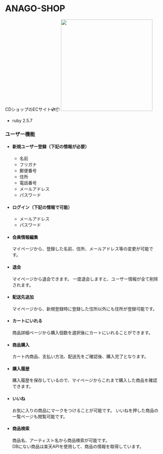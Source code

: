 # ANAGO-SHOP

CDショップのECサイト:cd::package:
<img src="https://user-images.githubusercontent.com/58260334/84004801-1d094200-a9a7-11ea-84c9-71a3a2b05c9e.PNG" width="300px">

* ruby 2.5.7

### ユーザー機能

* #### 新規ユーザー登録（下記の情報が必要）

  * 名前
  * フリガナ
  * 郵便番号
  * 住所
  * 電話番号
  * メールアドレス
  * パスワード

* #### ログイン（下記の情報で可能）

   * メールアドレス
   * パスワード

* #### 会員情報編集

  マイページから、登録した名前、住所、メールアドレス等の変更が可能です。


* #### 退会

  マイページから退会できます。
  一度退会しますと、ユーザー情報が全て削除されます。


* #### 配送先追加

  マイページから、新規登録時に登録した住所以外にも住所が登録可能です。


* #### カートにいれる

  商品詳細ページから購入個数を選択後にカートにいれることができます。


* #### 商品購入

  カート内商品、支払い方法、配送先をご確認後、購入完了となります。


* #### 購入履歴

  購入履歴を保存しているので、マイページからこれまで購入した商品を確認できます。


* #### いいね

  お気に入りの商品にマークをつけることが可能です。
  いいねを押した商品の一覧ページも閲覧可能です。


* #### 商品検索

  商品名、アーティスト名から商品検索が可能です。<br>
  DBにない商品は楽天APIを使用して、商品の情報を取得しています。
